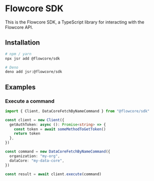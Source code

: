# Flowcore SDK

This is the Flowcore SDK, a TypeScript library for interacting with the Flowcore API.

## Installation

```bash
# npm / yarn
npx jsr add @flowcore/sdk

# Deno
deno add jsr:@flowcore/sdk
```

## Examples

### Execute a command

```typescript
import { Client, DataCoreFetchByNameCommand } from "@flowcore/sdk"

const client = new Client({
  getAuthToken: async (): Promise<string> => {
    const token = await someMethodToGetToken()
    return token
  },
})

const command = new DataCoreFetchByNameCommand({
  organization: "my-org",
  dataCore: "my-data-core",
})

const result = await client.execute(command)
```
